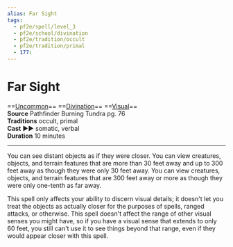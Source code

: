 ```yaml
---
alias: Far Sight
tags:
  - pf2e/spell/level_3
  - pf2e/school/divination
  - pf2e/tradition/occult
  - pf2e/tradition/primal
  - 177:
---
```


# Far Sight

==[Uncommon](Uncommon.md)== ==[Divination](Divination.md)== ==[Visual](Visual.md)==  
__Source__ Pathfinder Burning Tundra pg. 76  
**Traditions** occult, primal  
**Cast** ►► somatic, verbal  
**Duration** 10 minutes

---

You can see distant objects as if they were closer. You can view creatures, objects, and terrain features that are more than 30 feet away and up to 300 feet away as though they were only 30 feet away. You can view creatures, objects, and terrain features that are 300 feet away or more as though they were only one-tenth as far away.

This spell only affects your ability to discern visual details; it doesn't let you treat the objects as actually closer for the purposes of spells, ranged attacks, or otherwise. This spell doesn't affect the range of other visual senses you might have, so if you have a visual sense that extends to only 60 feet, you still can't use it to see things beyond that range, even if they would appear closer with this spell.
